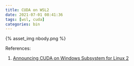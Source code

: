 ```yaml
---
title: CUDA on WSL2
date: 2021-07-01 08:41:36
tags: [wsl, cuda]
categories: bin
---
```


{% asset_img nbody.png %}

References:
1. [Announcing CUDA on Windows Subsystem for Linux 2](https://developer.nvidia.com/blog/announcing-cuda-on-windows-subsystem-for-linux-2/)
